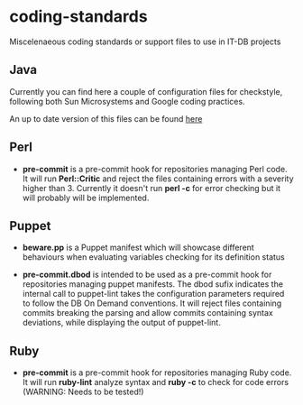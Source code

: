 # coding-standards
Miscelenaeous coding standards or support files to use in IT-DB projects

## Java
Currently you can find here a couple of configuration files for checkstyle,
following both Sun Microsystems and Google coding practices.

An up to date version of this files can be found 
[here](https://github.com/checkstyle/checkstyle/blob/master/src/main/resources/sun_checks.xml)

## Perl

* **pre-commit** is a pre-commit hook for repositories managing Perl code. 
It will run **Perl::Critic** and reject the files containing errors with a 
severity higher than 3. Currently it doesn't run **perl -c** for error checking
but it will probably will be implemented.

## Puppet

* **beware.pp** is a Puppet manifest which will showcase different behaviours
when evaluating variables checking for its definition status

* **pre-commit.dbod** is intended to be used as a pre-commit hook for repositories
managing puppet manifests. The dbod sufix indicates the internal call to 
puppet-lint takes the configuration parameters required to follow the DB On Demand
conventions. It will reject files containing commits breaking the parsing and
allow commits containing syntax deviations, while displaying the output of 
puppet-lint.

## Ruby

* **pre-commit** is a pre-commit hook for repositories managing Ruby code. 
It will run **ruby-lint** analyze syntax and **ruby -c** to check for code errors
(WARNING: Needs to be tested!)

